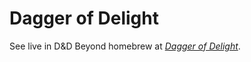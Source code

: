 # Dagger of Delight

See live in D&D Beyond homebrew at [_Dagger of
Delight_](https://www.dndbeyond.com/magic-items/9268027-dagger-of-delight).
